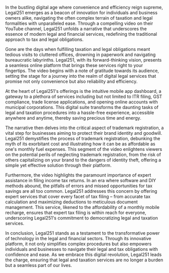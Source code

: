 In the bustling digital age where convenience and efficiency reign supreme, Legal251 emerges as a beacon of innovation for individuals and business owners alike, navigating the often complex terrain of taxation and legal formalities with unparalleled ease. Through a compelling video on their YouTube channel, Legal251 unfolds a narrative that underscores the essence of modern legal and financial services, redefining the traditional approach to tax and legal obligations.

Gone are the days when fulfilling taxation and legal obligations meant tedious visits to cluttered offices, drowning in paperwork and navigating bureaucratic labyrinths. Legal251, with its forward-thinking vision, presents a seamless online platform that brings these services right to your fingertips. The video begins with a note of gratitude towards its audience, setting the stage for a journey into the realm of digital legal services that promise not only convenience but also reliability and efficiency.

At the heart of Legal251's offerings is the intuitive mobile app dashboard, a gateway to a plethora of services including but not limited to ITR filing, GST compliance, trade license applications, and opening online accounts with municipal corporations. This digital suite transforms the daunting tasks of legal and taxation procedures into a hassle-free experience, accessible anywhere and anytime, thereby saving precious time and energy.

The narrative then delves into the critical aspect of trademark registration, a vital step for businesses aiming to protect their brand identity and goodwill. Legal251 demystifies the process of trademark registration, debunking the myth of its exorbitant cost and illustrating how it can be as affordable as one's monthly fuel expenses. This segment of the video enlightens viewers on the potential perils of neglecting trademark registration, from the risk of others capitalizing on your brand to the dangers of identity theft, offering a simple yet effective solution through their platform.

Furthermore, the video highlights the paramount importance of expert assistance in filing income tax returns. In an era where software and DIY methods abound, the pitfalls of errors and missed opportunities for tax savings are all too common. Legal251 addresses this concern by offering expert services that cover every facet of tax filing – from accurate tax calculation and maximizing deductions to meticulous document management. This service, likened to the affordability of a monthly mobile recharge, ensures that expert tax filing is within reach for everyone, underscoring Legal251's commitment to democratizing legal and taxation services.

In conclusion, Legal251 stands as a testament to the transformative power of technology in the legal and financial sectors. Through its innovative platform, it not only simplifies complex procedures but also empowers individuals and businesses to navigate their legal and tax obligations with confidence and ease. As we embrace this digital revolution, Legal251 leads the charge, ensuring that legal and taxation services are no longer a burden but a seamless part of our lives.